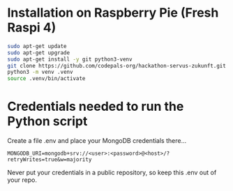 # Installation on Raspberry Pie (Fresh Raspi 4)

```bash
sudo apt-get update
sudo apt-get upgrade
sudo apt-get install -y git python3-venv
git clone https://github.com/codepals-org/hackathon-servus-zukunft.git
python3 -m venv .venv
source .venv/bin/activate
```

# Credentials needed to run the Python script

Create a file .env and place your MongoDB credentials there...

    MONGODB_URI=mongodb+srv://<user>:<password>@<host>/?retryWrites=true&w=majority

Never put your credentials in a public repository, so keep this .env out of your repo.


